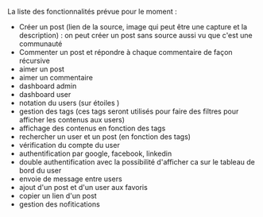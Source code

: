 
La liste des fonctionnalités prévue pour le moment :
- Créer un post (lien de la source, image qui peut être une capture et la description) : on peut créer un post sans source aussi vu que c'est une communauté 
- Commenter un post et répondre à chaque commentaire de façon récursive 
- aimer un post 
- aimer un commentaire 
- dashboard admin 
- dashboard user 
- notation du users (sur  étoiles )
- gestion des tags (ces tags seront utilisés pour faire des filtres pour afficher les contenus aux users)
- affichage des contenus en fonction des tags 
- rechercher un user et un post (en fonction des tags)
- vérification du compte du user 
- authentification par google, facebook, linkedin
- double authentification avec la possibilité d'afficher ca sur le tableau de bord du user 
- envoie de message entre users 
- ajout d'un post et d'un user aux favoris
- copier un lien d'un post 
- gestion des nofitications
